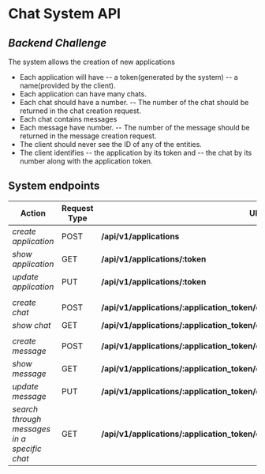 # Chat System API

## _Backend Challenge_

The system allows the creation of new applications

- Each application will have
  -- a token(generated by the system)
  -- a name(provided by the client).
- Each application can have many chats.
- Each chat should have a number.
  -- The number of the chat should be returned in the chat creation request.
- Each chat contains messages
- Each message have number.
  -- The number of the message should be returned in the message creation request.
- The client should never see the ID of any of the entities.
- The client identifies
  -- the application by its token and
  -- the chat by its number along with the application token.

## System endpoints

| Action                                       | Request Type | URI                                                                             |
| -------------------------------------------- | ------------ | ------------------------------------------------------------------------------- |
| _create application_                         | POST         | **/api/v1/applications**                                                        |
| _show application_                           | GET          | **/api/v1/applications/:token**                                                 |
| _update application_                         | PUT          | **/api/v1/applications/:token**                                                 |
|                                              |              |                                                                                 |
| _create chat_                                | POST         | **/api/v1/applications/:application_token/chats**                               |
| _show chat_                                  | GET          | **/api/v1/applications/:application_token/chats/:number**                       |
|                                              |              |                                                                                 |
| _create message_                             | POST         | **/api/v1/applications/:application_token/chats/:chat_number/messages**         |
| _show message_                               | GET          | **/api/v1/applications/:application_token/chats/:chat_number/messages/:number** |
| _update message_                             | PUT          | **/api/v1/applications/:application_token/chats/:chat_number/messages/:number** |
| _search through messages in a specific chat_ | GET          | **/api/v1/applications/:application_token/chats/:number/search**                |
